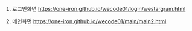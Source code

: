 
1. 로그인화면
https://one-iron.github.io/wecode01/login/westargram.html

2. 메인화면
https://one-iron.github.io/wecode01/main/main2.html
